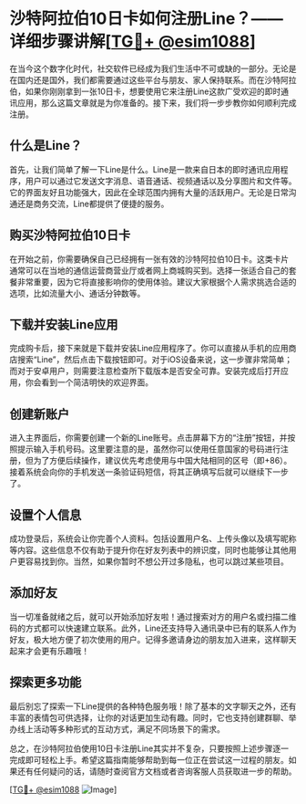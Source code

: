 # 沙特阿拉伯10日卡如何注册Line？——详细步骤讲解[[TG💪+ @esim1088](https://t.me/s/esim1088)]

在当今这个数字化时代，社交软件已经成为我们生活中不可或缺的一部分。无论是在国内还是国外，我们都需要通过这些平台与朋友、家人保持联系。而在沙特阿拉伯，如果你刚刚拿到一张10日卡，想要使用它来注册Line这款广受欢迎的即时通讯应用，那么这篇文章就是为你准备的。接下来，我们将一步步教你如何顺利完成注册。

## 什么是Line？

首先，让我们简单了解一下Line是什么。Line是一款来自日本的即时通讯应用程序，用户可以通过它发送文字消息、语音通话、视频通话以及分享图片和文件等。它的界面友好且功能强大，因此在全球范围内拥有大量的活跃用户。无论是日常沟通还是商务交流，Line都提供了便捷的服务。

## 购买沙特阿拉伯10日卡

在开始之前，你需要确保自己已经拥有一张有效的沙特阿拉伯10日卡。这类卡片通常可以在当地的通信运营商营业厅或者网上商城购买到。选择一张适合自己的套餐非常重要，因为它将直接影响你的使用体验。建议大家根据个人需求挑选合适的选项，比如流量大小、通话分钟数等。

## 下载并安装Line应用

完成购卡后，接下来就是下载并安装Line应用程序了。你可以直接从手机的应用商店搜索“Line”，然后点击下载按钮即可。对于iOS设备来说，这一步骤非常简单；而对于安卓用户，则需要注意检查所下载版本是否安全可靠。安装完成后打开应用，你会看到一个简洁明快的欢迎界面。

## 创建新账户

进入主界面后，你需要创建一个新的Line账号。点击屏幕下方的“注册”按钮，并按照提示输入手机号码。这里要注意的是，虽然你可以使用任意国家的号码进行注册，但为了方便后续操作，建议优先考虑使用与中国大陆相同的区号（即+86）。接着系统会向你的手机发送一条验证码短信，将其正确填写后就可以继续下一步了。

## 设置个人信息

成功登录后，系统会让你完善个人资料。包括设置用户名、上传头像以及填写昵称等内容。这些信息不仅有助于提升你在好友列表中的辨识度，同时也能够让其他用户更容易找到你。当然，如果你暂时不想公开过多隐私，也可以跳过某些项目。

## 添加好友

当一切准备就绪之后，就可以开始添加好友啦！通过搜索对方的用户名或扫描二维码的方式都可以快速建立联系。此外，Line还支持导入通讯录中已有的联系人作为好友，极大地方便了初次使用的用户。记得多邀请身边的朋友加入进来，这样聊天起来才会更有乐趣哦！

## 探索更多功能

最后别忘了探索一下Line提供的各种特色服务哦！除了基本的文字聊天之外，还有丰富的表情包可供选择，让你的对话更加生动有趣。同时，它也支持创建群聊、举办线上活动等多种形式的互动方式，满足不同场景下的需求。

总之，在沙特阿拉伯使用10日卡注册Line其实并不复杂，只要按照上述步骤逐一完成即可轻松上手。希望这篇指南能够帮助到每一位正在尝试这一过程的朋友。如果还有任何疑问的话，请随时查阅官方文档或者咨询客服人员获取进一步的帮助。

[[TG💪+ @esim1088](https://t.me/s/esim1088) ![Image](https://i.postimg.cc/4NQfJmqS/Snipaste-2025-05-13-00-14-12.png)]